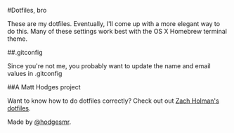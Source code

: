 #Dotfiles, bro

These are my dotfiles. Eventually, I'll come up with a more elegant way to do this. Many of these settings work best with the OS X Homebrew terminal theme.

##.gitconfig

Since you're not me, you probably want to update the name and email values in .gitconfig

##A Matt Hodges project

Want to know how to do dotfiles correctly? Check out out [Zach Holman's dotfiles](http://github.com/holman/dotfiles).

Made by [@hodgesmr](http://twitter.com/hodgesmr).
